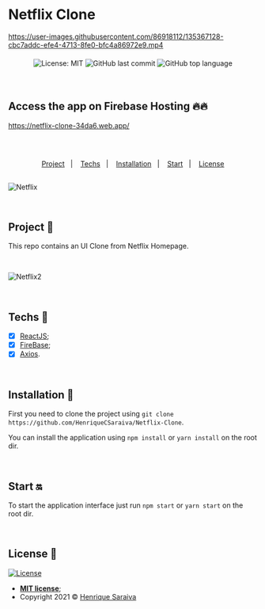 # Netflix Clone

https://user-images.githubusercontent.com/86918112/135367128-cbc7addc-efe4-4713-8fe0-bfc4a86972e9.mp4

<div align="center" style="margin: 20px; text-align: center">

  ![License: MIT](https://img.shields.io/badge/License-MIT-yellow.svg)
  ![GitHub last commit](https://img.shields.io/github/last-commit/HenriqueCSaraiva/Netflix-Clone?color=green&style=flat-square)
  ![GitHub top language](https://img.shields.io/github/languages/top/HenriqueCSaraiva/Netflix-Clone?style=flat-square)

</div>

<br>

## Access the app on Firebase Hosting 🔥🔥
https://netflix-clone-34da6.web.app/

<br>

##

<p align="center">
  <a href="#project-star2">Project</a>&nbsp;&nbsp;&nbsp;|&nbsp;&nbsp;&nbsp;
  <a href="#techs-rocket">Techs</a>&nbsp;&nbsp;&nbsp;|&nbsp;&nbsp;&nbsp;
  <a href="#installation-wrench">Installation</a>&nbsp;&nbsp;&nbsp;|&nbsp;&nbsp;&nbsp;
  <a href="#start-on">Start</a>&nbsp;&nbsp;&nbsp;|&nbsp;&nbsp;&nbsp;
  <a href="#license-memo">License</a>
</p>

##

![Netflix](https://user-images.githubusercontent.com/86918112/135367741-c6bb0f38-8bab-4aec-942a-730900139a29.png)

<br>

## Project :star2:

This repo contains an UI Clone from Netflix Homepage.

<br>

![Netflix2](https://user-images.githubusercontent.com/86918112/135367991-283c6260-f504-48ee-8757-6d56b1b3aa2a.png)

<br>

## Techs :rocket:

- [x] [ReactJS](https://reactjs.org);
- [x] [FireBase](https://firebase.google.com/docs);
- [x] [Axios](https://axios-http.com/docs/intro).

<br>

## Installation :wrench:

First you need to clone the project using `git clone https://github.com/HenriqueCSaraiva/Netflix-Clone`.

You can install the application using `npm install` or `yarn install` on the root dir.

<br>

## Start :on:

To start the application interface just run `npm start` or `yarn start` on the root dir.

<br>

## License :memo:

[![License](http://img.shields.io/:license-mit-blue.svg?style=flat-square)](http://badges.mit-license.org)

- **[MIT license](https://github.com/HenriqueCSaraiva/Netflix-Clone/blob/master/LICENSE)**;
- Copyright 2021 © <a href="https://github.com/HenriqueCSaraiva" target="_blank">Henrique Saraiva
